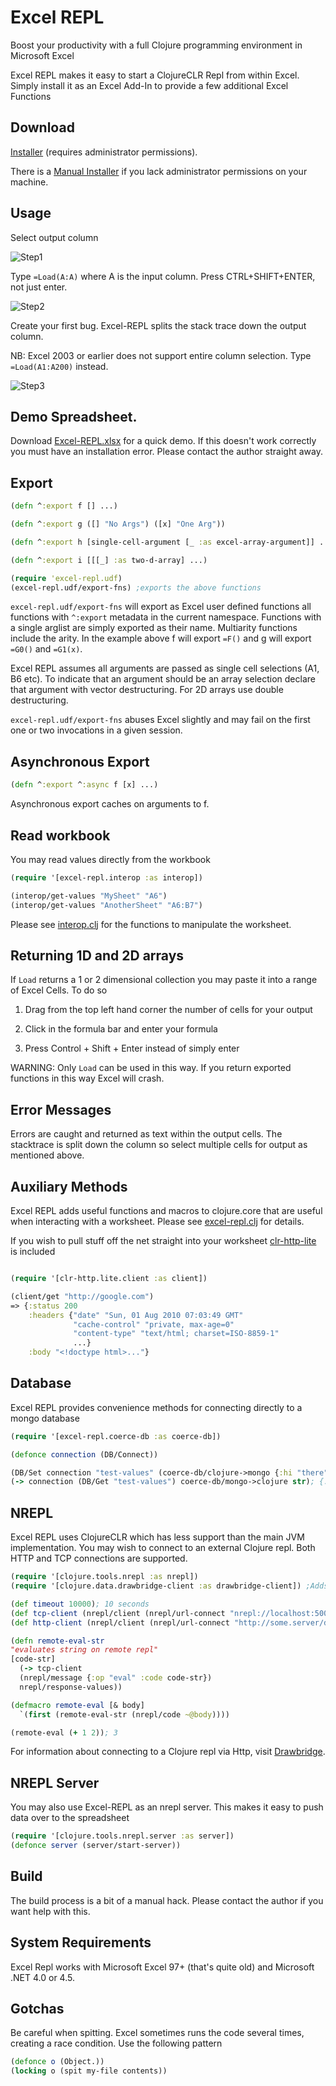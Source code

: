 # Excel REPL

Boost your productivity with a full Clojure programming environment in Microsoft Excel

Excel REPL makes it easy to start a ClojureCLR Repl from within Excel.  Simply install it as an Excel Add-In to provide a few additional Excel Functions

## Download

[Installer](https://github.com/whamtet/Excel-REPL/releases/download/0.1/Excel-REPL.exe) (requires administrator permissions).

There is a [Manual Installer](https://github.com/whamtet/Excel-REPL/releases/download/0.1/Excel-REPL.zip) if you lack administrator permissions on your machine.

## Usage

Select output column

![Step1](Step1.png)

Type ```=Load(A:A)``` where A is the input column.  Press CTRL+SHIFT+ENTER, not just enter.

![Step2](Step2.png)

Create your first bug.  Excel-REPL splits the stack trace down the output column.

NB: Excel 2003 or earlier does not support entire column selection.  Type ```=Load(A1:A200)``` instead.

![Step3](Step3.png)

## Demo Spreadsheet.

Download [Excel-REPL.xlsx](https://github.com/whamtet/Excel-REPL/releases/download/0.1/Excel-REPL.xlsx) for a quick demo.
If this doesn't work correctly you must have an installation error.  Please contact the author straight away.

## Export

```clojure
(defn ^:export f [] ...)

(defn ^:export g ([] "No Args") ([x] "One Arg"))

(defn ^:export h [single-cell-argument [_ :as excel-array-argument]] ...)

(defn ^:export i [[[_] :as two-d-array] ...)

(require 'excel-repl.udf)
(excel-repl.udf/export-fns) ;exports the above functions
```

`excel-repl.udf/export-fns` will export as Excel user defined functions all functions with `^:export` metadata in the current namespace.  Functions with a single arglist are simply exported as their name.  Multiarity functions include the arity.  In the example above f will export `=F()` and g will export `=G0()` and `=G1(x)`.

Excel REPL assumes all arguments are passed as single cell selections (A1, B6 etc).  To indicate that an argument should be an array selection declare that argument with vector destructuring.  For 2D arrays use double destructuring.

`excel-repl.udf/export-fns` abuses Excel slightly and may fail on the first one or two invocations in a given session.

## Asynchronous Export

```clojure
(defn ^:export ^:async f [x] ...)
```
Asynchronous export caches on arguments to f.

## Read workbook

You may read values directly from the workbook

```clojure
(require '[excel-repl.interop :as interop])

(interop/get-values "MySheet" "A6")
(interop/get-values "AnotherSheet" "A6:B7")

```
Please see [interop.clj](https://github.com/whamtet/Excel-REPL/blob/master/Excel-REPL/nrepl/excel_repl/interop.clj) for the functions to manipulate the worksheet.

## Returning 1D and 2D arrays

If `Load` returns a 1 or 2 dimensional collection you may paste it into a range of Excel Cells.  To do so

1) Drag from the top left hand corner the number of cells for your output

2) Click in the formula bar and enter your formula

3) Press Control + Shift + Enter instead of simply enter

WARNING: Only `Load` can be used in this way.  If you return exported functions in this way Excel will crash.

## Error Messages

Errors are caught and returned as text within the output cells.  The stacktrace is split down the column so select multiple cells for output as mentioned above.

## Auxiliary Methods

Excel REPL adds useful functions and macros to clojure.core that are useful when interacting with a worksheet.  Please see [excel-repl.clj](https://github.com/whamtet/Excel-REPL/blob/master/Excel-REPL/excel-repl.clj) for details.

If you wish to pull stuff off the net straight into your worksheet [clr-http-lite](https://github.com/whamtet/clr-http-lite) is included

```clojure

(require '[clr-http.lite.client :as client])

(client/get "http://google.com")
=> {:status 200
    :headers {"date" "Sun, 01 Aug 2010 07:03:49 GMT"
              "cache-control" "private, max-age=0"
              "content-type" "text/html; charset=ISO-8859-1"
              ...}
    :body "<!doctype html>..."}

```

## Database

Excel REPL provides convenience methods for connecting directly to a mongo database

```clojure
(require '[excel-repl.coerce-db :as coerce-db])

(defonce connection (DB/Connect))

(DB/Set connection "test-values" (coerce-db/clojure->mongo {:hi "there"} ))
(-> connection (DB/Get "test-values") coerce-db/mongo->clojure str); {:hi "there"}
```

## NREPL

Excel REPL uses ClojureCLR which has less support than the main JVM implementation.  You may wish to connect to an external Clojure repl.  Both HTTP and TCP connections are supported.

```clojure
(require '[clojure.tools.nrepl :as nrepl])
(require '[clojure.data.drawbridge-client :as drawbridge-client]) ;Adds Http support to Nrepl

(def timeout 10000); 10 seconds
(def tcp-client (nrepl/client (nrepl/url-connect "nrepl://localhost:50000")) timeout)
(def http-client (nrepl/client (nrepl/url-connect "http://some.server/drawbridge-client")) timeout)

(defn remote-eval-str
"evaluates string on remote repl"
[code-str]
  (-> tcp-client
  (nrepl/message {:op "eval" :code code-str})
  nrepl/response-values))

(defmacro remote-eval [& body]
  `(first (remote-eval-str (nrepl/code ~@body))))

(remote-eval (+ 1 2)); 3
```

For information about connecting to a Clojure repl via Http, visit [Drawbridge](https://github.com/cemerick/drawbridge).

## NREPL Server

You may also use Excel-REPL as an nrepl server.  This makes it easy to push data over to the spreadsheet

```clojure
(require '[clojure.tools.nrepl.server :as server])
(defonce server (server/start-server))
```

## Build

The build process is a bit of a manual hack.  Please contact the author if you want help with this.

## System Requirements

Excel Repl works with Microsoft Excel 97+ (that's quite old) and Microsoft .NET 4.0 or 4.5.

## Gotchas

Be careful when spitting.  Excel sometimes runs the code several times, creating a race condition.  Use the following pattern

```clojure
(defonce o (Object.))
(locking o (spit my-file contents))
```
